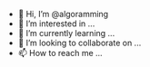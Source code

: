 - 👋 Hi, I’m @algoramming
- 👀 I’m interested in ...
- 🌱 I’m currently learning ...
- 💞️ I’m looking to collaborate on ...
- 📫 How to reach me ...

<!---
algoramming/algoramming is a ✨ special ✨ repository because its `README.md` (this file) appears on your GitHub profile.
You can click the Preview link to take a look at your changes.
--->
